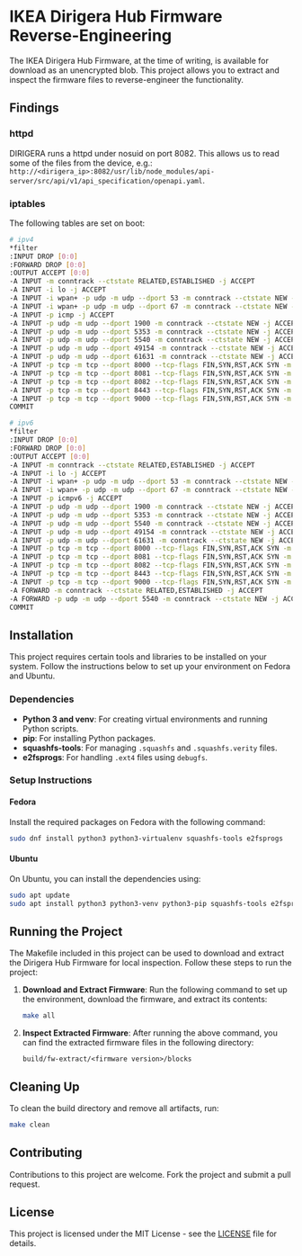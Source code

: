 # IKEA Dirigera Hub Firmware Reverse-Engineering 

The IKEA Dirigera Hub Firmware, at the time of writing, is available for download as an unencrypted blob. This project allows you to extract and inspect the firmware files to reverse-engineer the functionality.

## Findings

### httpd
DIRIGERA runs a httpd under nosuid on port 8082. This allows us to read some of the files from the device, e.g.: `http://<dirigera_ip>:8082/usr/lib/node_modules/api-server/src/api/v1/api_specification/openapi.yaml`.

### iptables
The following tables are set on boot:

```bash
# ipv4
*filter
:INPUT DROP [0:0]
:FORWARD DROP [0:0]
:OUTPUT ACCEPT [0:0]
-A INPUT -m conntrack --ctstate RELATED,ESTABLISHED -j ACCEPT
-A INPUT -i lo -j ACCEPT
-A INPUT -i wpan+ -p udp -m udp --dport 53 -m conntrack --ctstate NEW -j ACCEPT
-A INPUT -i wpan+ -p udp -m udp --dport 67 -m conntrack --ctstate NEW -j ACCEPT
-A INPUT -p icmp -j ACCEPT
-A INPUT -p udp -m udp --dport 1900 -m conntrack --ctstate NEW -j ACCEPT
-A INPUT -p udp -m udp --dport 5353 -m conntrack --ctstate NEW -j ACCEPT
-A INPUT -p udp -m udp --dport 5540 -m conntrack --ctstate NEW -j ACCEPT
-A INPUT -p udp -m udp --dport 49154 -m conntrack --ctstate NEW -j ACCEPT
-A INPUT -p udp -m udp --dport 61631 -m conntrack --ctstate NEW -j ACCEPT
-A INPUT -p tcp -m tcp --dport 8000 --tcp-flags FIN,SYN,RST,ACK SYN -m conntrack --ctstate NEW -j ACCEPT
-A INPUT -p tcp -m tcp --dport 8081 --tcp-flags FIN,SYN,RST,ACK SYN -m conntrack --ctstate NEW -j ACCEPT
-A INPUT -p tcp -m tcp --dport 8082 --tcp-flags FIN,SYN,RST,ACK SYN -m conntrack --ctstate NEW -j ACCEPT
-A INPUT -p tcp -m tcp --dport 8443 --tcp-flags FIN,SYN,RST,ACK SYN -m conntrack --ctstate NEW -j ACCEPT
-A INPUT -p tcp -m tcp --dport 9000 --tcp-flags FIN,SYN,RST,ACK SYN -m conntrack --ctstate NEW -j ACCEPT
COMMIT

# ipv6
*filter
:INPUT DROP [0:0]
:FORWARD DROP [0:0]
:OUTPUT ACCEPT [0:0]
-A INPUT -m conntrack --ctstate RELATED,ESTABLISHED -j ACCEPT
-A INPUT -i lo -j ACCEPT
-A INPUT -i wpan+ -p udp -m udp --dport 53 -m conntrack --ctstate NEW -j ACCEPT
-A INPUT -i wpan+ -p udp -m udp --dport 67 -m conntrack --ctstate NEW -j ACCEPT
-A INPUT -p icmpv6 -j ACCEPT
-A INPUT -p udp -m udp --dport 1900 -m conntrack --ctstate NEW -j ACCEPT
-A INPUT -p udp -m udp --dport 5353 -m conntrack --ctstate NEW -j ACCEPT
-A INPUT -p udp -m udp --dport 5540 -m conntrack --ctstate NEW -j ACCEPT
-A INPUT -p udp -m udp --dport 49154 -m conntrack --ctstate NEW -j ACCEPT
-A INPUT -p udp -m udp --dport 61631 -m conntrack --ctstate NEW -j ACCEPT
-A INPUT -p tcp -m tcp --dport 8000 --tcp-flags FIN,SYN,RST,ACK SYN -m conntrack --ctstate NEW -j ACCEPT
-A INPUT -p tcp -m tcp --dport 8081 --tcp-flags FIN,SYN,RST,ACK SYN -m conntrack --ctstate NEW -j ACCEPT
-A INPUT -p tcp -m tcp --dport 8082 --tcp-flags FIN,SYN,RST,ACK SYN -m conntrack --ctstate NEW -j ACCEPT
-A INPUT -p tcp -m tcp --dport 8443 --tcp-flags FIN,SYN,RST,ACK SYN -m conntrack --ctstate NEW -j ACCEPT
-A INPUT -p tcp -m tcp --dport 9000 --tcp-flags FIN,SYN,RST,ACK SYN -m conntrack --ctstate NEW -j ACCEPT
-A FORWARD -m conntrack --ctstate RELATED,ESTABLISHED -j ACCEPT
-A FORWARD -p udp -m udp --dport 5540 -m conntrack --ctstate NEW -j ACCEPT
COMMIT
```

## Installation

This project requires certain tools and libraries to be installed on your system. Follow the instructions below to set up your environment on Fedora and Ubuntu.

### Dependencies

- **Python 3 and venv**: For creating virtual environments and running Python scripts.
- **pip**: For installing Python packages.
- **squashfs-tools**: For managing `.squashfs` and `.squashfs.verity` files.
- **e2fsprogs**: For handling `.ext4` files using `debugfs`.

### Setup Instructions

#### Fedora

Install the required packages on Fedora with the following command:

```bash
sudo dnf install python3 python3-virtualenv squashfs-tools e2fsprogs
```

#### Ubuntu

On Ubuntu, you can install the dependencies using:

```bash
sudo apt update
sudo apt install python3 python3-venv python3-pip squashfs-tools e2fsprogs
```

## Running the Project

The Makefile included in this project can be used to download and extract the Dirigera Hub Firmware for local inspection. Follow these steps to run the project:

1. **Download and Extract Firmware**:
    Run the following command to set up the environment, download the firmware, and extract its contents:

    ```bash
    make all
    ```

2. **Inspect Extracted Firmware**:
    After running the above command, you can find the extracted firmware files in the following directory:

    ```plaintext
    build/fw-extract/<firmware version>/blocks
    ```

## Cleaning Up

To clean the build directory and remove all artifacts, run:

```bash
make clean
```

## Contributing

Contributions to this project are welcome. Fork the project and submit a pull request.

## License

This project is licensed under the MIT License - see the [LICENSE](LICENSE) file for details.
